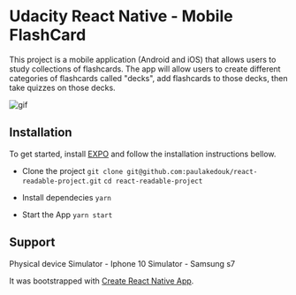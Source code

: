 # Udacity React Native - Mobile FlashCard

This project is a mobile application (Android and iOS) that allows users to study collections of flashcards. The app will allow users to create different categories of flashcards called "decks", add flashcards to those decks, then take quizzes on those decks.

<img scr="/utils/flashcardGif.gif" alt="gif"/>

## Installation

To get started, install [EXPO](https://docs.expo.io/) and follow the installation instructions bellow.

* Clone the project
  `git clone git@github.com:paulakedouk/react-readable-project.git`
  `cd react-readable-project`

* Install dependecies
  `yarn`

* Start the App
  `yarn start`

## Support

Physical device
Simulator - Iphone 10
Simulator - Samsung s7

It was bootstrapped with [Create React Native App](https://github.com/react-community/create-react-native-app).

